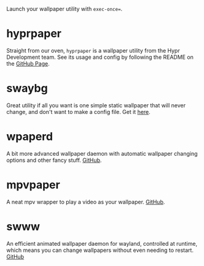 Launch your wallpaper utility with `exec-once=`.

# hyprpaper

Straight from our oven, `hyprpaper` is a wallpaper utility from the Hypr
Development team. See its usage and config by following the README on the
[GitHub Page](https://github.com/hyprwm/hyprpaper).

# swaybg

Great utility if all you want is one simple static wallpaper that will never
change, and don't want to make a config file. Get it
[here](https://github.com/swaywm/swaybg).

# wpaperd

A bit more advanced wallpaper daemon with automatic wallpaper changing options
and other fancy stuff. [GitHub](https://github.com/danyspin97/wpaperd).

# mpvpaper

A neat mpv wrapper to play a video as your wallpaper.
[GitHub](https://github.com/GhostNaN/mpvpaper).

# swww

An efficient animated wallpaper daemon for wayland, controlled at runtime,
which means you can change wallpapers without even needing to restart.
[GitHub](https://github.com/Horus645/swww)
